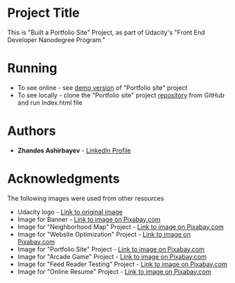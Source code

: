 # Project Title

This is "Built a Portfolio Site" Project, as part of Udacity's "Front End Developer Nanodegree Program."

# Running

* To see online - see [demo version](https://zhandosgithub.github.io/Portfolio%20Site/index.html) of "Portfolio site" project
* To see locally - clone the "Portfolio site" project [repository](https://github.com/ZhandosGitHub/frontend-nanodegree-portfolio-site) from GitHub and run Index.html file

# Authors

* **Zhandos Ashirbayev** - [LinkedIn Profile](https://www.linkedin.com/in/zhandosashirbayev/)

# Acknowledgments

The following images were used from other resources
* Udacity logo - [Link to original image](https://d125fmws0bore1.cloudfront.net/assets/udacity_share-46db4b8faf075a5af5a1070a7fa0ad3639783609ff45f447e4ea467fe3aa9d32.png)
* Image for Banner - [Link to image on Pixabay.com](https://pixabay.com/en/monitor-binary-binary-system-1307227/)
* Image for "Neighborhood Map" Project - [Link to image on Pixabay.com](https://pixabay.com/en/town-residential-buildings-872131/)
* Image for "Website Optimization" Project - [Link to image on Pixabay.com](https://pixabay.com/en/seo-search-engine-stamp-2051669/)
* Image for "Portfolio Site" Project - [Link to image on Pixabay.com](https://pixabay.com/en/ipad-online-tablet-internet-screen-407799/)
* Image for "Arcade Game" Project - [Link to image on Pixabay.com](https://pixabay.com/en/pinball-videogame-arcade-games-179631/)
* Image for "Feed Reader Testing" Project - [Link to image on Pixabay.com](https://pixabay.com/en/board-school-uni-learn-work-test-361516/)
* Image for "Online Resume" Project - [Link to image on Pixabay.com](https://pixabay.com/en/resume-bio-data-job-employment-1799952/)


